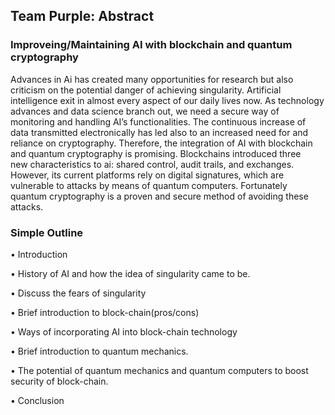 ## Team Purple: Abstract

### Improveing/Maintaining AI with blockchain and quantum cryptography

Advances in Ai has created many opportunities for research but also criticism on the potential danger of achieving singularity. Artificial intelligence exit in almost every aspect of our daily lives now.  As technology advances and data science branch out, we need a secure way of monitoring and handling AI’s functionalities. The continuous increase of data transmitted electronically has led also to an increased need for and reliance on cryptography. Therefore, the integration of AI with blockchain and quantum cryptography is promising. Blockchains introduced three new characteristics to ai: shared control, audit trails, and exchanges. However, its current platforms rely on digital signatures, which are vulnerable to attacks by means of quantum computers. Fortunately quantum cryptography is a proven and secure method of avoiding these attacks.



### Simple Outline

•	Introduction

•	History of AI and how the idea of singularity came to be. 

•	Discuss the fears of singularity

•	Brief introduction to block-chain(pros/cons)

•	Ways of incorporating AI into block-chain technology

•	Brief introduction to quantum mechanics.

•	The potential of quantum mechanics and quantum computers to boost security of block-chain. 

•	Conclusion 
